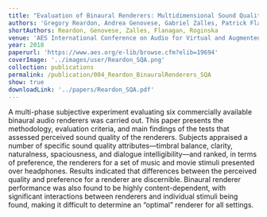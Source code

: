 ```yaml
---
title: "Evaluation of Binaural Renderers: Multidimensional Sound Quality Assessment"
authors: 'Gregory Reardon, Andrea Genovese, Gabriel Zalles, Patrick Flanagan, Agnieszka Roginska'
shortAuthors: Reardon, Genovese, Zalles, Flanagan, Roginska
venue: 'AES International Conference on Audio for Virtual and Augmented Reality'
year: 2018
paperurl: 'https://www.aes.org/e-lib/browse.cfm?elib=19694'
coverImage: '../images/user/Reardon_SQA.png'
collection: publications
permalink: /publication/004_Reardon_BinauralRenderers_SQA
show: true
downloadLink: '../papers/Reardon_SQA.pdf'
---
```


A multi-phase subjective experiment evaluating six commercially available binaural audio renderers was carried out. This paper presents the methodology, evaluation criteria, and main findings of the tests that assessed perceived sound quality of the renderers. Subjects appraised a number of specific sound quality attributes—timbral balance, clarity, naturalness, spaciousness, and dialogue intelligibility—and ranked, in terms of preference, the renderers for a set of music and movie stimuli presented over headphones. Results indicated that differences between the perceived quality and preference for a renderer are discernible. Binaural renderer performance was also found to be highly content-dependent, with significant interactions between renderers and individual stimuli being found, making it difficult to determine an “optimal” renderer for all settings.